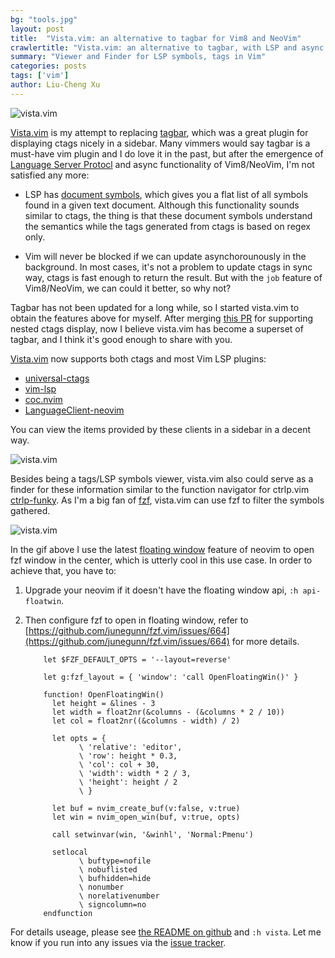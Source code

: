 ```yaml
---
bg: "tools.jpg"
layout: post
title:  "Vista.vim: an alternative to tagbar for Vim8 and NeoVim"
crawlertitle: "Vista.vim: an alternative to tagbar, with LSP and async support."
summary: "Viewer and Finder for LSP symbols, tags in Vim"
categories: posts
tags: ['vim']
author: Liu-Cheng Xu
---
```


![vista.vim](https://user-images.githubusercontent.com/8850248/56454822-18d82a80-6389-11e9-80cf-ef7709da3f75.png)

[Vista.vim](https://github.com/liuchengxu/vista.vim) is my attempt to replacing [tagbar](https://github.com/majutsushi/tagbar), which was a great plugin for displaying ctags nicely in a sidebar. Many vimmers would say tagbar is a must-have vim plugin and I do love it in the past, but after the emergence of [Language Server Protocl](https://github.com/Microsoft/language-server-protocol) and async functionality of Vim8/NeoVim, I'm not satisfied any more:

- LSP has [document symbols](https://microsoft.github.io/language-server-protocol/specification#textDocument_documentSymbol), which gives you a flat list of all symbols found in a given text document. Although this functionality sounds similar to ctags, the thing is that these document symbols understand the semantics while the tags generated from ctags is based on regex only.

- Vim will never be blocked if we can update asynchorounously in the background. In most cases, it's not a problem to update ctags in sync way, ctags is fast enough to return the result. But with the `job` feature of Vim8/NeoVim, we can could it better, so why not?

Tagbar has not been updated for a long while, so I started vista.vim to obtain the features above for myself. After merging [this PR](https://github.com/liuchengxu/vista.vim/pull/58) for supporting nested ctags display, now I believe vista.vim has become a superset of tagbar, and I think it's good enough to share with you.

[Vista.vim](https://github.com/liuchengxu/vista.vim) now supports both ctags and most Vim LSP plugins:

- [universal-ctags](https://github.com/universal-ctags/ctags)
- [vim-lsp](https://github.com/prabirshrestha/vim-lsp)
- [coc.nvim](https://github.com/neoclide/coc.nvim)
- [LanguageClient-neovim](https://github.com/autozimu/LanguageClient-neovim)

You can view the items provided by these clients in a sidebar in a decent way. 

![vista.vim](https://user-images.githubusercontent.com/8850248/56469894-14d40780-6472-11e9-802f-729ac53bd4d5.gif)

Besides being a tags/LSP symbols viewer, vista.vim also could serve as a finder for these information similar to the function navigator for ctrlp.vim [ctrlp-funky](https://github.com/tacahiroy/ctrlp-funky). As I'm a big fan of [fzf](https://github.com/junegunn/fzf), vista.vim can use fzf to filter the symbols gathered.

![vista.vim](https://user-images.githubusercontent.com/8850248/56487590-46021580-650e-11e9-8fb9-0006d53cf3fc.gif)

In the gif above I use the latest [floating window](https://github.com/neovim/neovim/pull/6619) feature of neovim to open fzf window in the center, which is utterly cool in this use case. In order to achieve that, you have to:

1. Upgrade your neovim if it doesn't have the floating window api, `:h api-floatwin`.

2. Then configure fzf to open in floating window, refer to [https://github.com/junegunn/fzf.vim/issues/664](https://github.com/junegunn/fzf.vim/issues/664) for more details.

    ```vim
        let $FZF_DEFAULT_OPTS = '--layout=reverse'

        let g:fzf_layout = { 'window': 'call OpenFloatingWin()' }

        function! OpenFloatingWin()
          let height = &lines - 3
          let width = float2nr(&columns - (&columns * 2 / 10))
          let col = float2nr((&columns - width) / 2)

          let opts = {
                \ 'relative': 'editor',
                \ 'row': height * 0.3,
                \ 'col': col + 30,
                \ 'width': width * 2 / 3,
                \ 'height': height / 2
                \ }

          let buf = nvim_create_buf(v:false, v:true)
          let win = nvim_open_win(buf, v:true, opts)

          call setwinvar(win, '&winhl', 'Normal:Pmenu')

          setlocal
                \ buftype=nofile
                \ nobuflisted
                \ bufhidden=hide
                \ nonumber
                \ norelativenumber
                \ signcolumn=no
        endfunction
    ```

For details useage, please see [the README on github](https://github.com/liuchengxu/vista.vim) and `:h vista`. Let me know if you run into any issues via the [issue tracker](https://github.com/liuchengxu/vista.vim/issues/new?template=bug_report.md).
